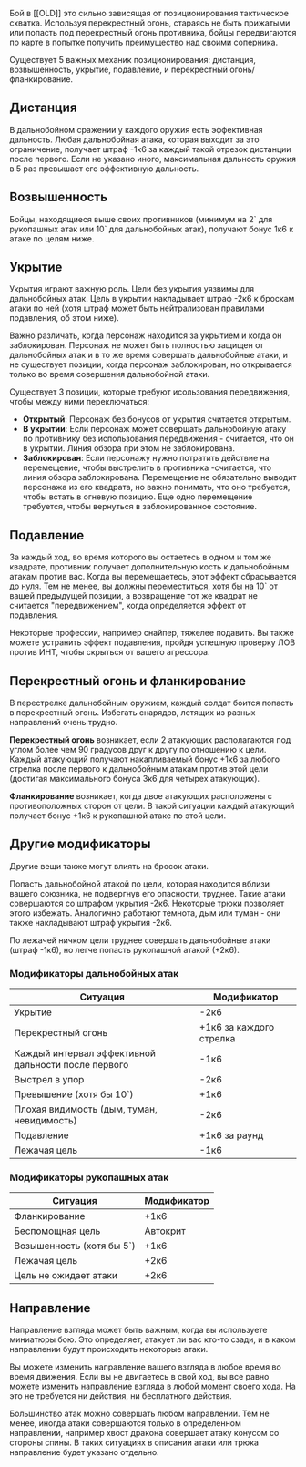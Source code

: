 Бой в [[OLD]] это сильно зависящая от позиционирования тактическое схватка. Используя перекрестный огонь, стараясь не быть прижатыми или попасть под перекрестный огонь противника, бойцы передвигаются по карте в попытке получить преимущество над своими соперника.

Существует 5 важных механик позиционирования: дистанция, возвышенность, укрытие, подавление, и перекрестный огонь/фланкирование.

## Дистанция
В дальнобойном сражении у каждого оружия есть эффективная дальность. Любая дальнобойная атака, которая выходит за это ограничение, получает штраф -1к6 за каждый такой отрезок дистанции после первого. Если не указано иного, максимальная дальность оружия в 5 раз превышает его эффективную дальность. 

## Возвышенность
Бойцы, находящиеся выше своих противников (минимум на 2\` для рукопашных атак или 10\` для дальнобойных атак), получают бонус 1к6 к атаке по целям ниже. 

## Укрытие
Укрытия играют важную роль. Цели без укрытия уязвимы для дальнобойных атак. Цель в укрытии накладывает штраф -2к6 к броскам атаки по ней (хотя штраф может быть нейтрализован правилами подавления, об этом ниже).

Важно различать, когда персонаж находится за укрытием и когда он заблокирован. Персонаж не может быть полностью защищен от дальнобойных атак и в то же время совершать дальнобойные атаки, и не существует позиции, когда персонаж заблокирован, но открывается только во время совершения дальнобойной атаки. 

Существует 3 позиции, которые требуют исользования передвижения, чтобы между ними переключаться:

- **Открытый**: Персонаж без бонусов от укрытия считается открытым.
- **В укрытии**: Если персонаж может совершать дальнобойную атаку по противнику без использования передвижения - считается, что он в укрытии. Линия обзора при этом не заблокирована.
- **Заблокирован**: Если персонажу нужно потратить действие на перемещение, чтобы выстрелить в противника -считается, что линия обзора заблокирована. Перемещение не обязательно выводит персонажа из его квадрата, но важно понимать, что оно требуется, чтобы встать в огневую позицию. Еще одно перемещение требуется, чтобы вернуться в заблокированное состояние.

## Подавление
За каждый ход, во время которого вы остаетесь в одном и том же квадрате, противник получает дополнительную кость к дальнобойным атакам против вас. Когда вы перемещаетесь, этот эффект сбрасывается до нуля. Тем не менее, вы должны переместиться, хотя бы на 10\` от вашей предыдущей позиции, а возвращение тот же квадрат не считается "передвижением", когда определяется эффект от подавления. 

Некоторые профессии, например снайпер, тяжелее подавить. Вы также можете устранить эффект подавления, пройдя успешную проверку ЛОВ против ИНТ, чтобы скрыться от вашего агрессора.

## Перекрестный огонь и фланкирование
В перестрелке дальнобойным оружием, каждый солдат боится попасть в перекрестный огонь. Избегать снарядов, летящих из разных направлений очень трудно. 

**Перекрестный огонь** возникает, если 2 атакующих располагаются под углом более чем 90 градусов друг к другу по отношению к цели. Каждый атакующий получают накапливаемый бонус +1к6 за любого стрелка после первого к дальнобойным атакам против этой цели (достигая максимального бонуса 3к6 для четырех атакующих).

**Фланкирование** возникает, когда двое атакующих расположены с противоположных сторон от цели. В такой ситуации каждый атакующий получает бонус +1к6 к рукопашной атаке по этой цели.

## Другие модификаторы
Другие вещи также могут влиять на бросок атаки.

Попасть дальнобойной атакой по цели, которая находится вблизи вашего союзника, не подвергнув его опасности, труднее. Такие атаки совершаются со штрафом укрытия -2к6. Некоторые трюки позволяет этого избежать. Аналогично работают темнота, дым или туман - они также накладывают штраф укрытия -2к6.

По лежачей ничком цели труднее совершать дальнобойные атаки (штраф -1к6), но легче попасть рукопашной атакой (+2к6).

### Модификаторы дальнобойных атак
Ситуация|Модификатор
-|-
Укрытие|-2к6
Перекрестный огонь|+1к6 за каждого стрелка
Каждый интервал эффективной дальности после первого|-1к6
Выстрел в упор|-2к6
Превышение (хотя бы 10\`)|+1к6
Плохая видимость (дым, туман, невидимость)|-2к6
Подавление|+1к6 за раунд
Лежачая цель|-1к6

### Модификаторы рукопашных атак
Ситуация|Модификатор
-|-
Фланкирование|+1к6
Беспомощная цель|Автокрит
Возышенность (хотя бы 5\`)|+1к6
Лежачая цель|+2к6
Цель не ожидает атаки|+2к6



## Направление
Направление взгляда может быть важным, когда вы используете миниатюры бою. Это определяет, атакует ли вас кто-то сзади, и в каком направлении будут происходить некоторые атаки. 

Вы можете изменить направление вашего взгляда в любое время во время движения. Если вы не двигаетесь в свой ход, вы все равно можете изменить направление взгляда в любой момент своего хода. На это не требуется ни действия, ни бесплатного действия.

Большинство атак можно совершать любом направлении. Тем не менее, иногда атаки совершаются только в определенном направлении, например хвост дракона совершает атаку конусом со стороны спины. В таких ситуациях в описании атаки или трюка направление будет указано отдельно.